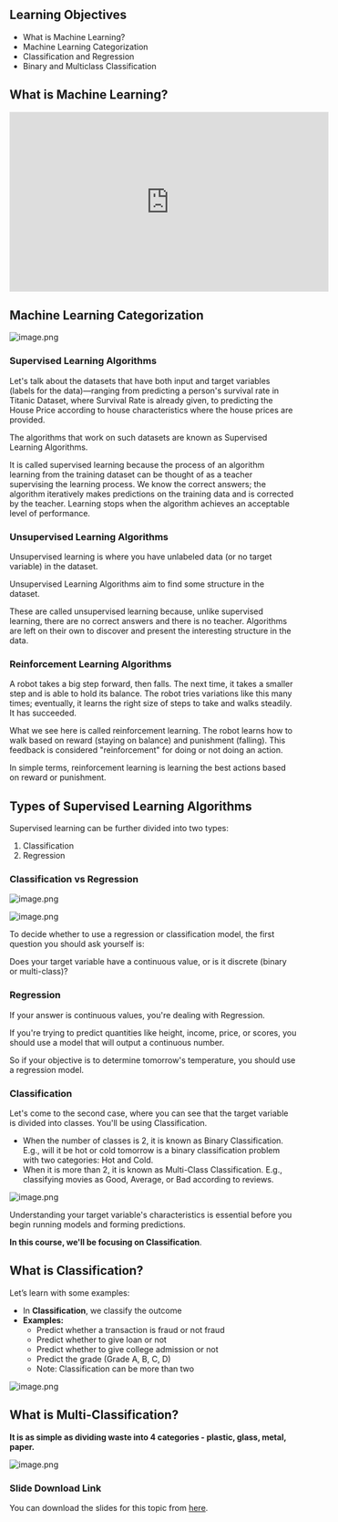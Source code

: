 ## Learning Objectives
* What is Machine Learning?
* Machine Learning Categorization
* Classification and Regression
* Binary and Multiclass Classification



## What is Machine Learning?










<iframe width="560" height="315" src="https://www.youtube.com/embed/gmvvaobm7eQ" title="YouTube video player" frameborder="0" allow="accelerometer; autoplay; clipboard-write; encrypted-media; gyroscope; picture-in-picture" allowfullscreen></iframe>









## Machine Learning Categorization





![image.png](https://dphi-live.s3.amazonaws.com/media_uploads/image_098810bc3f584610b0fad6fc3cefe4ab.png)






### Supervised Learning Algorithms

Let's talk about the datasets that have both input and target variables (labels for the data)—ranging from predicting a person's survival rate in Titanic Dataset, where Survival Rate is already given, to predicting the House Price according to house characteristics where the house prices are provided.

The algorithms that work on such datasets are known as Supervised Learning Algorithms.

It is called supervised learning because the process of an algorithm learning from the training dataset can be thought of as a teacher supervising the learning process. We know the correct answers; the algorithm iteratively makes predictions on the training data and is corrected by the teacher. Learning stops when the algorithm achieves an acceptable level of performance.

### Unsupervised Learning Algorithms
Unsupervised learning is where you have unlabeled data (or no target variable) in the dataset.

Unsupervised Learning Algorithms aim to find some structure in the dataset.

These are called unsupervised learning because, unlike supervised learning, there are no correct answers and there is no teacher.
Algorithms are left on their own to discover and present the interesting structure in the data.

### Reinforcement Learning Algorithms

A robot takes a big step forward, then falls. The next time, it takes a smaller step and is able to hold its balance. The robot tries variations like this many times; eventually, it learns the right size of steps to take and walks steadily. It has succeeded.

What we see here is called reinforcement learning. The robot learns how to walk based on reward (staying on balance) and punishment (falling). This feedback is considered "reinforcement" for doing or not doing an action.

In simple terms, reinforcement learning is learning the best actions based on reward or punishment.

## Types of Supervised Learning Algorithms

Supervised learning can be further divided into two types:
1. Classification
2. Regression

### Classification vs Regression




![image.png](https://dphi-live.s3.amazonaws.com/media_uploads/image_2f1a3fec2a5d41cab7699b1f259245eb.png)





![image.png](https://dphi-live.s3.amazonaws.com/media_uploads/image_a37a46f393d94654a67e9f314152c45d.png)






To decide whether to use a regression or classification model, the first question you should ask yourself is:

Does your target variable have a continuous value, or is it discrete (binary or multi-class)?

### Regression

If your answer is continuous values, you're dealing with Regression.

If you're trying to predict quantities like height, income, price, or scores, you should use a model that will output a continuous number.

So if your objective is to determine tomorrow's temperature, you should use a regression model.

### Classification

Let's come to the second case, where you can see that the target variable is divided into classes. You'll be using Classification.

* When the number of classes is 2, it is known as Binary Classification. E.g., will it be hot or cold tomorrow is a binary classification problem with two categories: Hot and Cold.
* When it is more than 2, it is known as Multi-Class Classification. E.g., classifying movies as Good, Average, or Bad according to reviews.


![image.png](https://dphi-live.s3.amazonaws.com/media_uploads/image_4a520a2089eb4445a02030bc8ae5d1e0.png)



Understanding your target variable's characteristics is essential before you begin running models and forming predictions.

**In this course, we'll be focusing on Classification**.

## What is Classification?

Let’s learn with some examples:

* In **Classification**, we classify the outcome
* **Examples:**
  * Predict whether a transaction is fraud or not fraud
  * Predict whether to give loan or not
  * Predict whether to give college admission or not
  * Predict the grade (Grade A, B, C, D)
  * Note: Classification can be more than two









![image.png](https://dphi-live.s3.amazonaws.com/media_uploads/image_31e1df95589141bab35c5ef370106723.png)







## What is Multi-Classification?

**It is as simple as dividing waste into 4 categories - plastic, glass, metal, paper.**







![image.png](https://dphi-live.s3.amazonaws.com/media_uploads/image_2a56408037994f92a50af1845ddb68c1.png)



### Slide Download Link

You can download the slides for this topic from [here](https://docs.google.com/presentation/d/1qsCHaAIR4ZNhsuqyc_sjxEE2Zik9hgdKij9QRZ1KsxE/edit?usp=sharing).